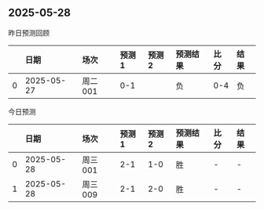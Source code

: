 

 ## 2025-05-28

昨日预测回顾

|    | 日期         | 场次    | 预测1   | 预测2   | 预测结果   | 比分   | 结果   |
|---:|:-----------|:------|:------|:------|:-------|:-----|:-----|
|  0 | 2025-05-27 | 周二001 | 0-1   |       | 负      | 0-4  | 负    |

今日预测

|    | 日期         | 场次    | 预测1   | 预测2   | 预测结果   | 比分   | 结果   |
|---:|:-----------|:------|:------|:------|:-------|:-----|:-----|
|  0 | 2025-05-28 | 周三001 | 2-1   | 1-0   | 胜      | -    | -    |
|  1 | 2025-05-28 | 周三009 | 2-1   | 2-0   | 胜      | -    | -    |